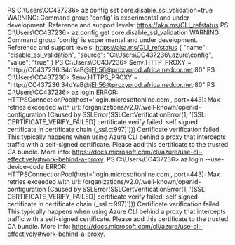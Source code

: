 PS C:\Users\CC437236> az config set core.disable_ssl_validation=true
WARNING: Command group 'config' is experimental and under development. Reference and support levels: https://aka.ms/CLI_refstatus
PS C:\Users\CC437236> az config get core.disable_ssl_validation
WARNING: Command group 'config' is experimental and under development. Reference and support levels: https://aka.ms/CLI_refstatus
{
  "name": "disable_ssl_validation",
  "source": "C:\\Users\\CC437236\\.azure\\config",
  "value": "true"
}
PS C:\Users\CC437236> $env:HTTP_PROXY = "http://CC437236:34dYaB@jEh56@proxyprod.africa.nedcor.net:80"
PS C:\Users\CC437236> $env:HTTPS_PROXY = "http://CC437236:34dYaB@jEh56@proxyprod.africa.nedcor.net:80"
PS C:\Users\CC437236> az login
ERROR: HTTPSConnectionPool(host='login.microsoftonline.com', port=443): Max retries exceeded with url: /organizations/v2.0/.well-known/openid-configuration (Caused by SSLError(SSLCertVerificationError(1, '[SSL: CERTIFICATE_VERIFY_FAILED] certificate verify failed: self signed certificate in certificate chain (_ssl.c:997)')))
Certificate verification failed. This typically happens when using Azure CLI behind a proxy that intercepts traffic with a self-signed certificate. Please add this certificate to the trusted CA bundle. More info: https://docs.microsoft.com/cli/azure/use-cli-effectively#work-behind-a-proxy.
PS C:\Users\CC437236> az login --use-device-code
ERROR: HTTPSConnectionPool(host='login.microsoftonline.com', port=443): Max retries exceeded with url: /organizations/v2.0/.well-known/openid-configuration (Caused by SSLError(SSLCertVerificationError(1, '[SSL: CERTIFICATE_VERIFY_FAILED] certificate verify failed: self signed certificate in certificate chain (_ssl.c:997)')))
Certificate verification failed. This typically happens when using Azure CLI behind a proxy that intercepts traffic with a self-signed certificate. Please add this certificate to the trusted CA bundle. More info: https://docs.microsoft.com/cli/azure/use-cli-effectively#work-behind-a-proxy.
